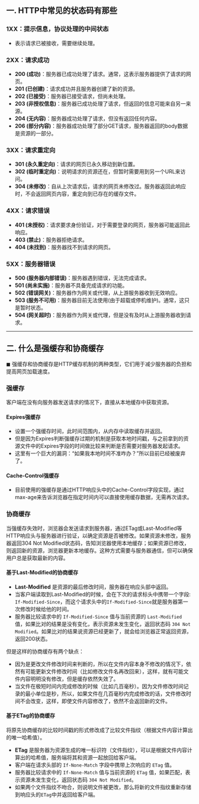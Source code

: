## 一. HTTP中常见的状态码有那些

### 1XX：提示信息，协议处理的中间状态
- 表示请求已被接收，需要继续处理。

### 2XX：请求成功
- **200 (成功)**：服务器已成功处理了请求。通常，这表示服务器提供了请求的网页。
- **201 (已创建)**：请求成功并且服务器创建了新的资源。
- **202 (已接受)**：服务器已接受请求，但尚未处理。
- **203 (非授权信息)**：服务器已成功处理了请求，但返回的信息可能来自另一来源。
- **204 (无内容)**：服务器成功处理了请求，但没有返回任何内容。
- **206 (部分内容)**：服务器成功处理了部分GET请求，服务器返回的body数据是资源的一部分。

### 3XX：请求重定向
- **301 (永久重定向)**：请求的网页已永久移动到新位置。
- **302 (临时重定向)**：说明请求的资源还在，但暂时需要用到另一个URL来访问。
- **304 (未修改)**：自从上次请求后，请求的网页未修改过。服务器返回此响应时，不会返回网页内容，重定向到已存在的缓存文件。

### 4XX：请求错误
- **401 (未授权)**：请求要求身份验证，对于需要登录的网页，服务器可能返回此响应。
- **403 (禁止)**：服务器拒绝请求。
- **404 (未找到)**：服务器找不到请求的网页。

### 5XX：服务器错误
- **500 (服务器内部错误)**：服务器遇到错误，无法完成请求。
- **501 (尚未实施)**：服务器不具备完成请求的功能。
- **502 (错误网关)**：服务器作为网关或代理，从上游服务器收到无效响应。
- **503 (服务不可用)**：服务器目前无法使用(由于超载或停机维护)。通常，这只是暂时状态。
- **504 (网关超时)**：服务器作为网关或代理，但是没有及时从上游服务器收到请求。

---

## 二. 什么是强缓存和协商缓存

◼ 强缓存和协商缓存是HTTP缓存机制的两种类型，它们用于减少服务器的负担和提高网页加载速度。

### 强缓存
客户端在没有向服务器发送请求的情况下，直接从本地缓存中获取资源。

#### Expires强缓存
- 设置一个强缓存时间，此时间范围内，从内存中读取缓存并返回。
- 但是因为Expires判断强缓存过期的机制是获取本地时间戳，与之前拿到的资源文件中的Expires字段的时间做比较来判断是否需要对服务器发起请求。
- 这里有一个巨大的漏洞：“如果我本地时间不准咋办？”所以目前已经被废弃了。

#### Cache-Control强缓存
- 目前使用的强缓存是通过HTTP响应头中的Cache-Control字段实现，通过max-age来告诉浏览器在指定时间内可以直接使用缓存数据，无需再次请求。

### 协商缓存
当强缓存失效时，浏览器会发送请求到服务器，通过ETag或Last-Modified等HTTP响应头与服务器进行验证，以确定资源是否被修改。如果资源未修改，服务器返回304 Not Modified状态码，告知浏览器使用本地缓存；如果资源已修改，则返回新的资源，浏览器更新本地缓存。这种方式需要与服务器通信，但可以确保用户总是获取最新的内容。

#### 基于Last-Modified的协商缓存
- **Last-Modified** 是资源的最后修改时间，服务器在响应头部中返回。
- 当客户端读取到Last-Modified的时候，会在下次的请求标头中携带一个字段: `If-Modified-Since`，而这个请求头中的`If-Modified-Since`就是服务器第一次修改时候给他的时间。
- 服务器比较请求中的 `If-Modified-Since` 值与当前资源的 `Last-Modified` 值，如果比对的结果是没有变化，表示资源未发生变化，返回状态码 `304 Not Modified`。如果比对的结果说资源已经更新了，就会给浏览器正常返回资源，返回200状态。

但是这样的协商缓存有两个缺点：
- 因为是更改文件修改时间来判断的，所以在文件内容本身不修改的情况下，依然有可能更新文件修改时间（比如修改文件名再改回来），这样，就有可能文件内容明明没有修改，但是缓存依然失效了。
- 当文件在极短时间内完成修改的时候（比如几百毫秒）。因为文件修改时间记录的最小单位是秒，所以，如果文件在几百毫秒内完成修改的话，文件修改时间不会改变，这样，即使文件内容修改了，依然不会返回新的文件。

#### 基于ETag的协商缓存
将原先协商缓存的比较时间戳的形式修改成了比较文件指纹（根据文件内容计算出的唯一哈希值）。
- **ETag** 是服务器为资源生成的唯一标识符（文件指纹），可以是根据文件内容计算出的哈希值，服务端将其和资源一起放回给客户端。
- 客户端在请求头部的 `If-None-Match` 字段中携带上次响应的 `ETag` 值。
- 服务器比较请求中的 `If-None-Match` 值与当前资源的 `ETag` 值，如果匹配，表示资源未发生变化，返回状态码 `304 Not Modified`。
- 如果两个文件指纹不吻合，则说明文件被更改，那么将新的文件指纹重新存储到响应头的`ETag`中并返回给客户端。
